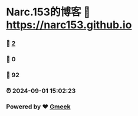 # Narc.153的博客 :link: https://narc153.github.io 
### :page_facing_up: [2](https://narc153.github.io/tag.html) 
### :speech_balloon: 0 
### :hibiscus: 92 
### :alarm_clock: 2024-09-01 15:02:23 
### Powered by :heart: [Gmeek](https://github.com/Meekdai/Gmeek)
